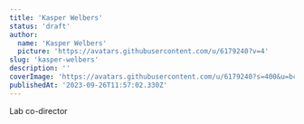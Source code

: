 ```yaml
---
title: 'Kasper Welbers'
status: 'draft'
author:
  name: 'Kasper Welbers'
  picture: 'https://avatars.githubusercontent.com/u/6179240?v=4'
slug: 'kasper-welbers'
description: ''
coverImage: 'https://avatars.githubusercontent.com/u/6179240?s=400&u=bc62bb664986df4c700fdc68fc3539ca0893a0f8&v=4'
publishedAt: '2023-09-26T11:57:02.330Z'
---
```


Lab co-director

